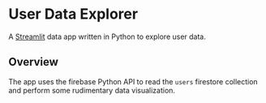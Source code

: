 # User Data Explorer

A [Streamlit](https://streamlit.io/) data app written in Python to explore user data.

## Overview

The app uses the firebase Python API to read the `users` firestore collection and perform some rudimentary data visualization. 
